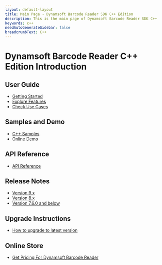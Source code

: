 ```yaml
---
layout: default-layout
title: Main Page - Dynamsoft Barcode Reader SDK C++ Edition
description: This is the main page of Dynamsoft Barcode Reader SDK C++ Edition.
keywords: c++
needAutoGenerateSidebar: false
breadcrumbText: C++
---
```


# Dynamsoft Barcode Reader C++ Edition Introduction

## User Guide

- [Getting Started](user-guide.md)
- [Explore Features](user-guide/explore-features/index.md)
- [Check Use Cases](user-guide/use-cases/index.md)

## Samples and Demo

- <a href="https://github.com/Dynamsoft/barcode-reader-c-cpp-samples" target="_blank">C++ Samples</a>
- <a href="https://demo.dynamsoft.com/barcode-reader/" target="_blank">Online Demo</a>

## API Reference

- [API Reference](api-reference/index.md)

## Release Notes

- [Version 9.x](release-notes/cpp-9.md)
- [Version 8.x](release-notes/cpp-8.md)
- [Version 7.6.0 and below](release-notes/cpp-7.md)

## Upgrade Instructions

- [How to upgrade to latest version](upgrade-instruction.md)

## Online Store

- <a href="https://www.dynamsoft.com/store/dynamsoft-barcode-reader/#desktop" target="_blank">Get Pricing For Dynamsoft Barcode Reader</a>

